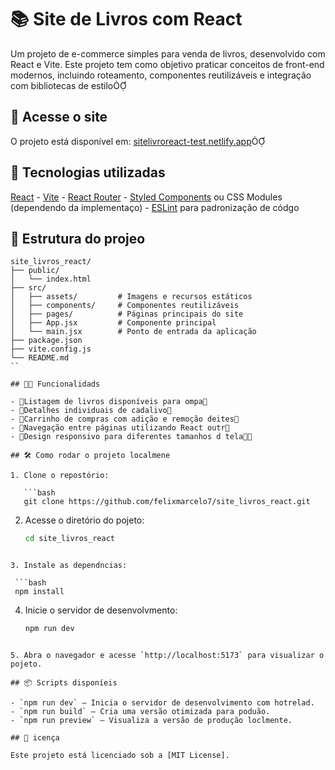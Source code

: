 # 📚 Site de Livros com React
Um projeto de e-commerce simples para venda de livros, desenvolvido com React e Vite. Este projeto tem como objetivo praticar conceitos de front-end modernos, incluindo roteamento, componentes reutilizáveis e integração com bibliotecas de estilo

## 🔗 Acesse o site
O projeto está disponível em: [sitelivroreact-test.netlify.app](https://sitelivroreact-test.netlify.ap)

## 🚀 Tecnologias utilizadas
[React](https://reactjs.or/) - [Vite](https://vitejs.de/) - [React Router](https://reactrouter.co/) - [Styled Components](https://styled-components.com/) ou CSS Modules (dependendo da implementaço) - [ESLint](https://eslint.org/) para padronização de códgo

## 📁 Estrutura do projeo


```
site_livros_react/
├── public/
│   └── index.html
├── src/
│   ├── assets/         # Imagens e recursos estáticos
│   ├── components/     # Componentes reutilizáveis
│   ├── pages/          # Páginas principais do site
│   ├── App.jsx         # Componente principal
│   └── main.jsx        # Ponto de entrada da aplicação
├── package.json
├── vite.config.js
└── README.md
``

## 🧑‍💻 Funcionalidads

- Listagem de livros disponíveis para ompa
- Detalhes individuais de cadalivo
- Carrinho de compras com adição e remoção deites
- Navegação entre páginas utilizando React outr
- Design responsivo para diferentes tamanhos d tela

## 🛠️ Como rodar o projeto localmene

1. Clone o repostório:

   ```bash
   git clone https://github.com/felixmarcelo7/site_livros_react.git
  ```

2. Acesse o diretório do pojeto:

   ```bash
   cd site_livros_react
  ```

3. Instale as dependncias:

   ```bash
   npm install
  ```

4. Inicie o servidor de desenvolvmento:

   ```bash
   npm run dev
  ```

5. Abra o navegador e acesse `http://localhost:5173` para visualizar o pojeto.

## 📦 Scripts disponíeis

- `npm run dev` – Inicia o servidor de desenvolvimento com hotrelad.
- `npm run build` – Cria uma versão otimizada para poduão.
- `npm run preview` – Visualiza a versão de produção loclmente.

## 📄 icença

Este projeto está licenciado sob a [MIT License]. 
